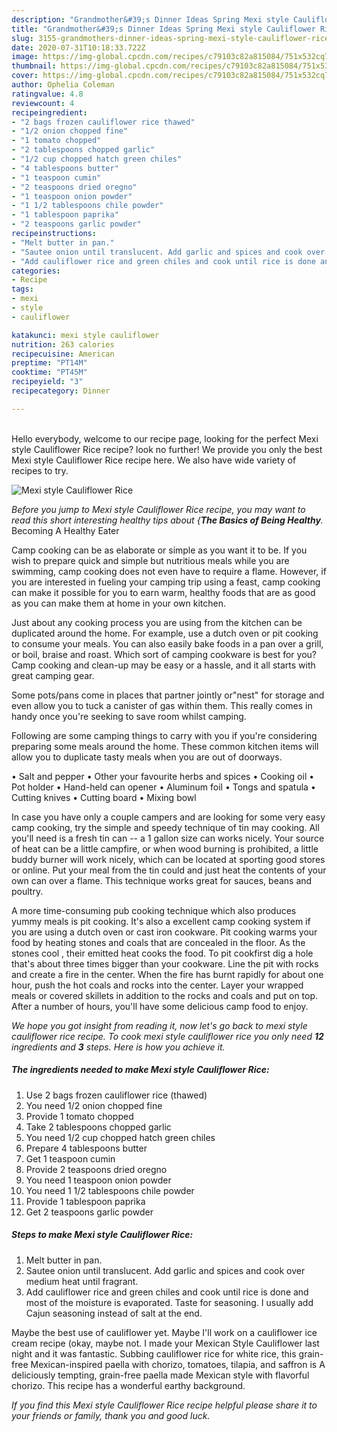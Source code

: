 ```yaml
---
description: "Grandmother&#39;s Dinner Ideas Spring Mexi style Cauliflower Rice"
title: "Grandmother&#39;s Dinner Ideas Spring Mexi style Cauliflower Rice"
slug: 3155-grandmothers-dinner-ideas-spring-mexi-style-cauliflower-rice
date: 2020-07-31T10:18:33.722Z
image: https://img-global.cpcdn.com/recipes/c79103c82a815084/751x532cq70/mexi-style-cauliflower-rice-recipe-main-photo.jpg
thumbnail: https://img-global.cpcdn.com/recipes/c79103c82a815084/751x532cq70/mexi-style-cauliflower-rice-recipe-main-photo.jpg
cover: https://img-global.cpcdn.com/recipes/c79103c82a815084/751x532cq70/mexi-style-cauliflower-rice-recipe-main-photo.jpg
author: Ophelia Coleman
ratingvalue: 4.8
reviewcount: 4
recipeingredient:
- "2 bags frozen cauliflower rice thawed"
- "1/2 onion chopped fine"
- "1 tomato chopped"
- "2 tablespoons chopped garlic"
- "1/2 cup chopped hatch green chiles"
- "4 tablespoons butter"
- "1 teaspoon cumin"
- "2 teaspoons dried oregno"
- "1 teaspoon onion powder"
- "1 1/2 tablespoons chile powder"
- "1 tablespoon paprika"
- "2 teaspoons garlic powder"
recipeinstructions:
- "Melt butter in pan."
- "Sautee onion until translucent. Add garlic and spices and cook over medium heat until fragrant."
- "Add cauliflower rice and green chiles and cook until rice is done and most of the moisture is evaporated. Taste for seasoning. I usually add Cajun seasoning instead of salt at the end."
categories:
- Recipe
tags:
- mexi
- style
- cauliflower

katakunci: mexi style cauliflower 
nutrition: 263 calories
recipecuisine: American
preptime: "PT14M"
cooktime: "PT45M"
recipeyield: "3"
recipecategory: Dinner

---
```

<br>
Hello everybody, welcome to our recipe page, looking for the perfect Mexi style Cauliflower Rice recipe? look no further! We provide you only the best Mexi style Cauliflower Rice recipe here. We also have wide variety of recipes to try.
<br>


![Mexi style Cauliflower Rice](https://img-global.cpcdn.com/recipes/c79103c82a815084/751x532cq70/mexi-style-cauliflower-rice-recipe-main-photo.jpg)

<i>Before you jump to Mexi style Cauliflower Rice recipe, you may want to read this short interesting healthy tips about {<strong>The Basics of Being Healthy</strong>.</i>
Becoming A Healthy Eater

    
Camp cooking can be as elaborate or simple as you want it to be. If you wish to prepare quick and simple but nutritious meals while you are swimming, camp cooking does not even have to require a flame. However, if you are interested in fueling your camping trip using a feast, camp cooking can make it possible for you to earn warm, healthy foods that are as good as you can make them at home in your own kitchen.

 Just about any cooking process you are using from the kitchen can be duplicated around the home. For example, use a dutch oven or pit cooking to consume your meals. You can also easily bake foods in a pan over a grill, or boil, braise and roast. Which sort of camping cookware is best for you? Camp cooking and clean-up may be easy or a hassle, and it all starts with great camping gear.

Some pots/pans come in places that partner jointly or"nest" for storage and even allow you to tuck a canister of gas within them. This really comes in handy once you're seeking to save room whilst camping.

Following are some camping things to carry with you if you're considering preparing some meals around the home. These common kitchen items will allow you to duplicate tasty meals when you are out of doorways.

• Salt and pepper
• Other your favourite herbs and spices
• Cooking oil
• Pot holder
• Hand-held can opener
• Aluminum foil
• Tongs and spatula
• Cutting knives
• Cutting board
• Mixing bowl


In case you have only a couple campers and are looking for some very easy camp cooking, try the simple and speedy technique of tin may cooking. All you'll need is a fresh tin can -- a 1 gallon size can works nicely. Your source of heat can be a little campfire, or when wood burning is prohibited, a little buddy burner will work nicely, which can be located at sporting good stores or online. Put your meal from the tin could and just heat the contents of your own can over a flame.  This technique works great for sauces, beans and poultry.

A more time-consuming pub cooking technique which also produces yummy meals is pit cooking.  It's also a excellent camp cooking system if you are using a dutch oven or cast iron cookware. Pit cooking warms your food by heating stones and coals that are concealed in the floor. As the stones cool , their emitted heat cooks the food. To pit cookfirst dig a hole that's about three times bigger than your cookware. Line the pit with rocks and create a fire in the center. When the fire has burnt rapidly for about one hour, push the hot coals and rocks into the center. Layer your wrapped meals or covered skillets in addition to the rocks and coals and put on top. After a number of hours, you'll have some delicious camp food to enjoy.


<i>We hope you got insight from reading it, now let's go back to mexi style cauliflower rice recipe. To cook mexi style cauliflower rice you only need <strong>12</strong> ingredients and <strong>3</strong> steps. Here is how you achieve it.
</i>

##### The ingredients needed to make Mexi style Cauliflower Rice:

1. Use 2 bags frozen cauliflower rice (thawed)
1. You need 1/2 onion chopped fine
1. Provide 1 tomato chopped
1. Take 2 tablespoons chopped garlic
1. You need 1/2 cup chopped hatch green chiles
1. Prepare 4 tablespoons butter
1. Get 1 teaspoon cumin
1. Provide 2 teaspoons dried oregno
1. You need 1 teaspoon onion powder
1. You need 1 1/2 tablespoons chile powder
1. Provide 1 tablespoon paprika
1. Get 2 teaspoons garlic powder


##### Steps to make Mexi style Cauliflower Rice:

1. Melt butter in pan.
1. Sautee onion until translucent. Add garlic and spices and cook over medium heat until fragrant.
1. Add cauliflower rice and green chiles and cook until rice is done and most of the moisture is evaporated. Taste for seasoning. I usually add Cajun seasoning instead of salt at the end.


Maybe the best use of cauliflower yet. Maybe I&#39;ll work on a cauliflower ice cream recipe (okay, maybe not. I made your Mexican Style Cauliflower last night and it was fantastic. Subbing cauliflower rice for white rice, this grain-free Mexican-inspired paella with chorizo, tomatoes, tilapia, and saffron is A deliciously tempting, grain-free paella made Mexican style with flavorful chorizo. This recipe has a wonderful earthy background. 

<i>If you find this Mexi style Cauliflower Rice recipe helpful please share it to your friends or family, thank you and good luck.</i>
